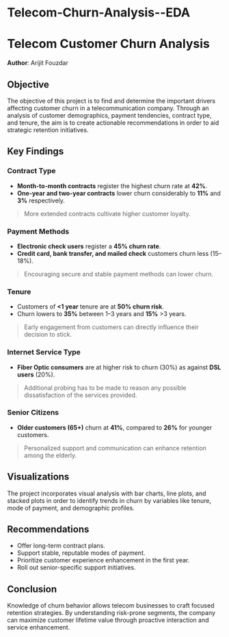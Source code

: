 # Telecom-Churn-Analysis--EDA

# Telecom Customer Churn Analysis
**Author**: Arijit Fouzdar

## Objective
The objective of this project is to find and determine the important drivers affecting customer churn in a telecommunication company. Through an analysis of customer demographics, payment tendencies, contract type, and tenure, the aim is to create actionable recommendations in order to aid strategic retention initiatives.

## Key Findings

### Contract Type
- **Month-to-month contracts** register the highest churn rate at **42%**.
- **One-year and two-year contracts** lower churn considerably to **11%** and **3%** respectively.
> More extended contracts cultivate higher customer loyalty.

### Payment Methods
- **Electronic check users** register a **45% churn rate**.
- **Credit card, bank transfer, and mailed check** customers churn less (15–18%).
> Encouraging secure and stable payment methods can lower churn.

### Tenure  
- Customers of **<1 year** tenure are at **50% churn risk**.
- Churn lowers to **35%** between 1–3 years and **15%** >3 years.
> Early engagement from customers can directly influence their decision to stick.

### Internet Service Type  
- **Fiber Optic consumers** are at higher risk to churn (30%) as against **DSL users** (20%).
> Additional probing has to be made to reason any possible dissatisfaction of the services provided.

### Senior Citizens
- **Older customers (65+)** churn at **41%**, compared to **26%** for younger customers.
> Personalized support and communication can enhance retention among the elderly.

## Visualizations
The project incorporates visual analysis with bar charts, line plots, and stacked plots in order to identify trends in churn by variables like tenure, mode of payment, and demographic profiles.

## Recommendations
- Offer long-term contract plans.
- Support stable, reputable modes of payment.
- Prioritize customer experience enhancement in the first year.
- Roll out senior-specific support initiatives.

## Conclusion
Knowledge of churn behavior allows telecom businesses to craft focused retention strategies. By understanding risk-prone segments, the company can maximize customer lifetime value through proactive interaction and service enhancement.


